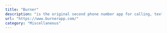```yaml
---
title: "Burner"
description: "is the original second phone number app for calling, texting and picture messaging, however this isnt free."
url: "https://www.burnerapp.com/"
category: "Miscellaneous"
---
```

